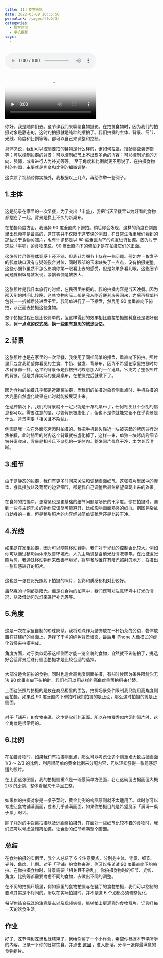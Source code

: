 ```yaml
---
title: 11｜食物摄影
date: 2022-03-09 16:35:50
permalink: /pages/49b6f5/
categories:
  - 极客时间
  - 手机摄影
tags:
  - 
---
```

<audio title="11｜食物摄影" src="https://static001.geekbang.org/resource/audio/5d/59/5d370855ecc948180752ac98fd46d659.mp3" controls="controls"></audio> 
<p><video poster="https://static001.geekbang.org/resource/image/e6/f3/e61b1741facb5d85a6471e6cbb5f74f3.jpg" preload="none" controls=""><source src="https://media001.geekbang.org/customerTrans/7e27d07d27d407ebcc195a0e78395f55/4a85f117-175bb8983af-0000-0000-01d-dbacd.mp4" type="video/mp4"><source src=" https://media001.geekbang.org/8b2fa105efd14a69bf4c58a51d5f9494/97220f493fed4c4c8a10ab11d6c64282-a3a62c8404d48ac270a2c668981fd085-sd.m3u8" type="application/x-mpegURL"></video></p><p>你好，我是随你们去。这节课我们来聊聊食物摄影。在拍摄食物时，因为我们的拍摄对象是静态的，这时的拍摄就是纯粹的摆拍了。我们拍摄的主体、背景、细节、光线、角度和比例等等，都可以自己来调整和控制。</p><p>具体来说，我们可以控制要拍的食物是什么样的，该如何摆盘，搭配哪些装饰物等；可以控制拍摄的背景；可以控制细节上不出现多余的内容；可以控制光线的方向、强弱，或者进行人为补光等等。 至于角度和比例就更不用说了，在拍摄食物时的构图，主要就是角度和比例的细微调整。</p><p>这次除了视频带你实操外，我根据以上几点，再给你举一些例子。</p><h2>1.主体</h2><p><img src="https://static001.geekbang.org/resource/image/61/e6/619eb393f1e4f46256247a51852655e6.jpg" alt=""></p><p>这是记录在家里的一次早餐，为了突出「丰盛」，我把当天早餐里认为好看的食物都摆在了一起，背景是换上不久的新桌布。</p><p>在拍摄角度方面，我选择 90 度垂直向下俯拍。稍后你会发现，这样的角度在例图里出现频率是最高的，这其实并不仅限于这节课的例图，在日常生活里我们看到的那些关于食物的照片，也有许多都是以 90 度垂直向下的角度进行拍摄。因为对于这些「平铺」的食物来说，90 度垂直向下的俯拍才是在拍摄它们的正面。</p><p>这张照片尽管整体观感上还不错，但我认为细节上存在一些问题。例如左上角盘子的弧度缺口没有与粥碗嵌合对位，同时顶部的玉米缺失了一点点，没有拍摄完整。这些小细节虽然不怎么影响你第一眼看上去的感受，但是如果多看几眼，这些细节问题就很容易被发现，紧接着便是被放大。</p><!-- [[[read_end]]] --><p><img src="https://static001.geekbang.org/resource/image/c6/68/c661d6ac58c695141a059f2ceb2d6668.png" alt=""></p><p>这张照片是我日本旅行的时候，在民宿里拍摄的。我的拍摄内容是当天晚餐。因为那天到的时间比较晚，这些食物实际上都是我从附近便利店买回来，之后再把塑料包装一一拆掉后装进盘子里。我简单进行了一下摆盘，然后用 90 度垂直向下俯拍，从正面去拍摄这些食物。</p><p>整个拍摄过程还是比较简单的，但这样得到的效果相比直接拍摄塑料盒还是要好很多。<strong>用一点点的仪式感，换一些更有意思的旅途回忆。</strong></p><h2>2.背景</h2><p><img src="https://static001.geekbang.org/resource/image/da/56/da9yyfde724700fb5f066ffa1fe1eb56.jpg" alt=""></p><p>这张照片也是在家里的一次早餐，我使用了同样简单的摆盘，垂直向下俯拍。照片里只包含我希望你看见的主食、牛奶、餐盘、背景布。因为不希望在家里拍摄时每次背景都一样，这里的背景布是我摆拍时故意加入的一个道具，它成为了整张照片的背景，但是并非实际的餐桌桌布，在拍摄完后就撤下了。</p><p><img src="https://static001.geekbang.org/resource/image/5d/69/5d77ba539abff1a2de27b0151666c169.jpg" alt=""></p><p>因为食物的拍摄几乎都是近距离拍摄，当我们的拍摄对象有侧重点时，手机拍摄的大光圈自然虚化效果在此时就能被展现出来。</p><p>在这种情况下，我们的背景就不一定只能是干净的桌布了，任何相关且不杂乱的信息都可以。需要注意的是，尽管背景被虚化了，但也不是你就能完全不在乎背景是什么，背景需要「相关且不杂乱」。</p><p>例图是我一次在外面吃烤肉时拍摄的。我把手机镜头靠近一块被夹起的烤肉进行对焦拍摄，此时锅里的烤肉这个背景就被虚化掉了，这样一来，单独一块烤肉的细节被分离突出，背景是相关且不杂乱的一锅烤肉。整张照片信息干净、主次关系清晰。</p><h2><strong>3.细节</strong></h2><p><img src="https://static001.geekbang.org/resource/image/62/df/629bd9068ce168e034c5538a098dd8df.jpg" alt=""></p><p>由于是静态的拍摄，我们有更多时间来关注和调整画面细节。这张照片里居中的餐垫、餐具摆放以及葡萄的边界细节，都是我自己调整后最终希望呈现出来的效果。</p><p><img src="https://static001.geekbang.org/resource/image/71/aa/71de34096637f05c2904cf68f818b7aa.jpg" alt=""></p><p>在食物的拍摄中，更常见也是更基础的细节问题是场景的干净度。你在拍摄时，遇到一些与主题无关的物体应该尽可能避开，比如影响画面观感的纸巾。例图是杂乱自助餐的一角，但是整张照片的内容经过简单调整后还是比较干净。</p><h2><strong>4.光线</strong></h2><p><img src="https://static001.geekbang.org/resource/image/90/2f/90f1a17ca9765575ce6ec2fd4de02a2f.jpg" alt=""></p><p>如果是在家里拍摄，因为可以随意移动食物，我们对于光线的控制会比较大。例如你可以通过移动物体来改善环境光、人为主动调整当前光线情况等等。在拍摄这张照片时，我通过移动物体来改善环境光，将早餐放置在有阳光照射的地方，拍摄出一张质感较好的照片。</p><p><img src="https://static001.geekbang.org/resource/image/4b/4a/4b2523ed50662992d124a90abd361d4a.jpg" alt=""></p><p>这也是一张在阳光照射下拍摄的照片，色彩和质感都相对比较好。</p><p>虽然我的举例都是阳光，但是在食物的拍照中，我们还可以注意环境中灯光的情况，以及借助闪光灯来进行补光等等。</p><h2><strong>5.角度</strong></h2><p><img src="https://static001.geekbang.org/resource/image/9b/6f/9bdae27092ca5e8695c7ae0160b2a86f.png" alt=""></p><p>这是一次在家里自制的珍珠奶茶，我将珍珠作为装饰放在一杯奶茶的旁边，物体放置在搭建好的桌面上，选择了干净的纯色背景墙面，最后用 iPhone 人像模式的虚化效果来拍摄完成。</p><p>角度方面，对于类似奶茶这样侧面才能一览全貌的食物，自然就不该俯拍了，挑选好合适背景后进行侧面拍摄才是比较合适的选择。</p><p><img src="https://static001.geekbang.org/resource/image/e3/fa/e328a9cf3c1a74f44acc88fda42f54fa.jpg" alt=""></p><p>大部分适合俯拍的食物，同时也适合高角度侧面拍摄，有些时候因为条件限制你无法 90 度垂直向下俯拍时，我们也可以用这样的高角度侧面拍摄来代替。</p><p>上面这张照片拍摄的是放在商品柜里的面包。拍摄场景条件限制我只能用高角度侧面拍摄，如果说 90 度垂直向下俯拍时我们拍摄的是正面，那么这时拍摄的就是正侧面。</p><p><img src="https://static001.geekbang.org/resource/image/5f/fa/5f9b0c8bdbdf4a54b9224934fc5cc0fa.jpg" alt=""></p><p>对于「铺开」的食物来说，这才是它们的正面。所以在拍摄类似内容的照片时，这个角度是很常用的。</p><h2><strong>6.比例</strong></h2><p><img src="https://static001.geekbang.org/resource/image/ff/4c/ffda0ab5e7e10c0fdf20dee5d1b9124c.jpg" alt=""></p><p>在拍摄食物时，如果我们有拍摄侧重点，那么可以考虑让这个侧重点大致占据画面 1/3 ～ 2/3 的比例，利用很简单的黄金比例来分配内容，可以轻松获得一张观感舒适的照片。</p><p>在上面这张图里，我的拍摄侧重点是一碗最简单方便面，我让这碗面占据画面大概 2/3 的比例，整体看起来干净且工整。</p><p><img src="https://static001.geekbang.org/resource/image/cf/9e/cf42de446929d6ce8f8ca2d401ff2c9e.jpg" alt=""></p><p>如果你的拍摄对象是一桌子菜时，黄金比例的构图原则就不太适用了。此时你可以考虑让食物铺满画面，或者几乎铺满画面，如果你拍摄目的是希望展示「满满一桌子菜」的话。</p><p><img src="https://static001.geekbang.org/resource/image/3d/2c/3da2cc32c07yy248c7a47a0cf4bc9d2c.jpg" alt=""><br>
除了相对的中距离拍摄以及远距离拍摄外，在面对一些细节比较不错的食物时，我们还可以考虑近距离拍摄，让食物的细节填满整个画面。</p><h2>总结</h2><p>在食物拍摄的实例里，我个人总结了 6 个注意要点，分别是主体、背景、细节、光线、角度、比例。对于「平铺」的食物来说，你可以多试试 90 度垂直向下的俯拍。在你拍摄食物时，背景需要「相关且不杂乱」。你拍摄食物时的细节、光线、角度、比例等都需要考虑不同的食物，去做出不同的调整。</p><p>在不同的拍摄环境里，例如家里的食物拍摄与在餐厅的食物拍摄，我们可以控制的要点其实是不相同的。所以在实际拍摄时，并不是这 6 个点都必须调整优化。</p><p>希望你结合我说的注意要点以及视频实操，能够拍出更满意的食物照片，记录好每一天的饮食生活。</p><h2>作业</h2><p>好了，这节课到这里也就结束了，我给你留了一个小作业。希望你根据本节课所学的内容，记录一下你的日常饮食。并点击 <a href="time://hordeChannelDetail?channelId=29">这里</a> ，进入部落，分享一张你最满意的食物照片。</p>